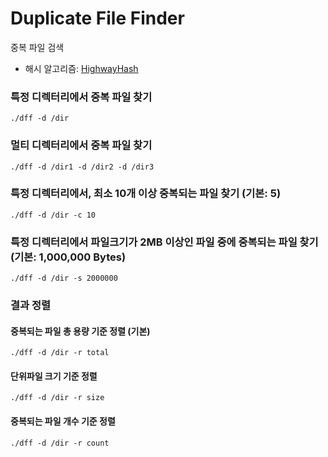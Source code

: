 # Duplicate File Finder

중복 파일 검색 

* 해시 알고리즘: [HighwayHash](https://github.com/google/highwayhash)

### 특정 디렉터리에서 중복 파일 찾기 

    ./dff -d /dir
    
### 멀티 디렉터리에서 중복 파일 찾기

    ./dff -d /dir1 -d /dir2 -d /dir3
    
### 특정 디렉터리에서, 최소 10개 이상 중복되는 파일 찾기 (기본: 5)

    ./dff -d /dir -c 10
    
### 특정 디렉터리에서 파일크기가 2MB 이상인 파일 중에 중복되는 파일 찾기 (기본: 1,000,000 Bytes)

    ./dff -d /dir -s 2000000 

### 결과 정렬

#### 중복되는 파일 총 용량 기준 정렬 (기본)

    ./dff -d /dir -r total

#### 단위파일 크기 기준 정렬
 
    ./dff -d /dir -r size
    
#### 중복되는 파일 개수 기준 정렬    
    
    ./dff -d /dir -r count
    